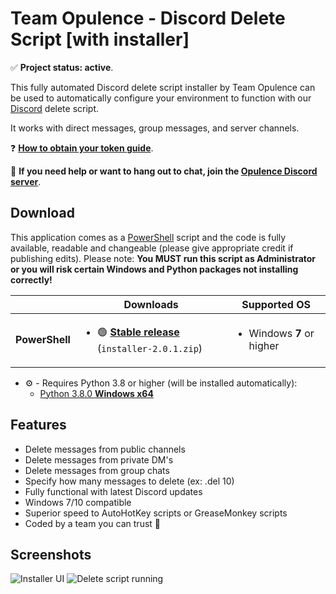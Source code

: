 # Team Opulence - Discord Delete Script [with installer]

✅ **Project status: active**.

This fully automated Discord delete script installer by Team Opulence can be used to automatically configure your environment to function with our [Discord](https://discord.com) delete script.

It works with direct messages, group messages, and server channels.

❓ **[How to obtain your token guide](https://github.com/teamopulence/discord/wiki/Installation-guide)**.

💬 **If you need help or want to hang out to chat, join the [Opulence Discord server](https://discord.gg/VGcfmhuQfN)**.

## Download

This application comes as a [PowerShell](https://docs.microsoft.com/en-us/powershell/) script and the code is fully available, readable and changeable (please give appropriate credit if publishing edits). Please note: **You MUST run this script as Administrator or you will risk certain Windows and Python packages not installing correctly!**

<table>
  <thead>
    <tr>
      <th></th>
      <th>Downloads</th>
      <th>Supported OS</th>
    </tr>
  </thead>
  <tbody>
    <tr>
      <td><b>PowerShell</b></td>
      <td>
        <ul>
          <li>🟢 <b><a href="https://github.com/teamopulence/discord/releases/latest">Stable release</a></b> (<code>installer-2.0.1.zip</code>)</li>
        </ul>
      </td>
      <td>
        <ul>
          <li>Windows <b>7</b> or higher</li>
        </ul>
      </td>
    </tr>
  </tbody>
</table>

- ⚙️ - Requires Python 3.8 or higher (will be installed automatically):
  - [Python 3.8.0 **Windows x64**](https://www.python.org/downloads/release/python-380/)

## Features

- Delete messages from public channels
- Delete messages from private DM's
- Delete messages from group chats
- Specify how many messages to delete (ex: .del 10)
- Fully functional with latest Discord updates
- Windows 7/10 compatible 
- Superior speed to AutoHotKey scripts or GreaseMonkey scripts
- Coded by a team you can trust 🦄

## Screenshots

![Installer UI](https://i.imgur.com/KOQs7p8.png)
![Delete script running](https://i.imgur.com/YspDaKU.png)
